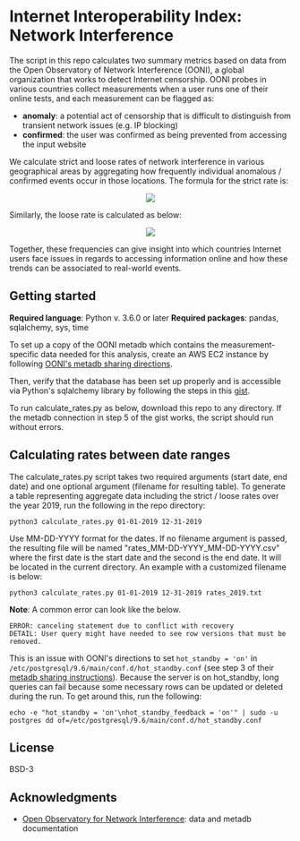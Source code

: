 # Internet Interoperability Index: Network Interference
The script in this repo calculates two summary metrics based on data from the Open Observatory of Network Interference (OONI), a global organization that works to detect Internet censorship. OONI probes in various countries collect measurements when a user runs one of their online tests, and each measurement can be flagged as:
- **anomaly**: a potential act of censorship that is difficult to distinguish from transient network issues (e.g. IP blocking)
- **confirmed**: the user was confirmed as being prevented from accessing the input website

We calculate strict and loose rates of network interference in various geographical areas by aggregating how frequently individual anomalous / confirmed events occur in those locations. The formula for the strict rate is:

<p align = "center"><img src="https://render.githubusercontent.com/render/math?math=\frac{\text{number of confirmed events}}{\text{total number of events}}"></p>

Similarly, the loose rate is calculated as below:

<p align = "center"><img src="https://render.githubusercontent.com/render/math?math=\frac{\text{number of confirmed events} %2B \text{number of anomalous events}}{\text{total number of events}}"></p>

Together, these frequencies can give insight into which countries Internet users face issues in regards to accessing information online and how these trends can be associated to real-world events.

## Getting started
**Required language**: Python v. 3.6.0 or later
**Required packages**: pandas, sqlalchemy, sys, time

To set up a copy of the OONI metadb which contains the measurement-specific data needed for this analysis, create an AWS EC2 instance by following [OONI's metadb sharing directions](https://github.com/ooni/sysadmin/blob/master/docs/metadb-sharing.md).

Then, verify that the database has been set up properly and is accessible via Python's sqlalchemy library by following the steps in this [gist](https://gist.github.com/lilybhattacharjee5/5da4dee957dd2cb58962c9ffe466ce2e).

To run calculate\_rates.py as below, download this repo to any directory. If the metadb connection in step 5 of the gist works, the script should run without errors.

## Calculating rates between date ranges
The calculate\_rates.py script takes two required arguments (start date, end date) and one optional argument (filename for resulting table). To generate a table representing aggregate data including the strict / loose rates over the year 2019, run the following in the repo directory:

```
python3 calculate_rates.py 01-01-2019 12-31-2019
```

Use MM-DD-YYYY format for the dates. If no filename argument is passed, the resulting file will be named "rates\_MM-DD-YYYY\_MM-DD-YYYY.csv" where the first date is the start date and the second is the end date. It will be located in the current directory. An example with a customized filename is below:

```
python3 calculate_rates.py 01-01-2019 12-31-2019 rates_2019.txt
```

**Note**: A common error can look like the below.

```
ERROR: canceling statement due to conflict with recovery
DETAIL: User query might have needed to see row versions that must be removed.
```

This is an issue with OONI's directions to set `hot_standby = 'on'` in `/etc/postgresql/9.6/main/conf.d/hot_standby.conf` (see step 3 of their [metadb sharing instructions](https://github.com/ooni/sysadmin/blob/master/docs/metadb-sharing.md)). Because the server is on hot\_standby, long queries can fail because some necessary rows can be updated or deleted during the run. To get around this, run the following:

```
echo -e "hot_standby = 'on'\nhot_standby_feedback = 'on'" | sudo -u postgres dd of=/etc/postgresql/9.6/main/conf.d/hot_standby.conf
```

## License
BSD-3

## Acknowledgments
- [Open Observatory for Network Interference](https://ooni.org): data and metadb documentation
